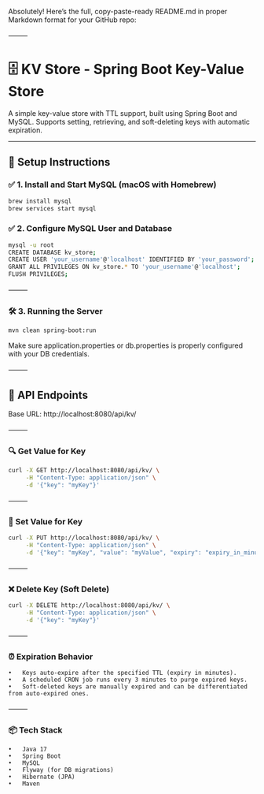 Absolutely! Here’s the full, copy-paste-ready README.md in proper Markdown format for your GitHub repo:

⸻


# 🗄️ KV Store - Spring Boot Key-Value Store

A simple key-value store with TTL support, built using Spring Boot and MySQL. Supports setting, retrieving, and soft-deleting keys with automatic expiration.

---

## 🚀 Setup Instructions

### ✅ 1. Install and Start MySQL (macOS with Homebrew)

```bash
brew install mysql
brew services start mysql
```

### ✅ 2. Configure MySQL User and Database

```bash
mysql -u root
CREATE DATABASE kv_store;
CREATE USER 'your_username'@'localhost' IDENTIFIED BY 'your_password';
GRANT ALL PRIVILEGES ON kv_store.* TO 'your_username'@'localhost';
FLUSH PRIVILEGES;
```

⸻

### 🛠️ 3. Running the Server

```bash
mvn clean spring-boot:run
```

Make sure application.properties or db.properties is properly configured with your DB credentials.

⸻

## 📡 API Endpoints

Base URL: http://localhost:8080/api/kv/

⸻

### 🔍 Get Value for Key

```bash
curl -X GET http://localhost:8080/api/kv/ \
     -H "Content-Type: application/json" \
     -d '{"key": "myKey"}'
```


⸻

### 📝 Set Value for Key

```bash
curl -X PUT http://localhost:8080/api/kv/ \
     -H "Content-Type: application/json" \
     -d '{"key": "myKey", "value": "myValue", "expiry": "expiry_in_minutes"}'
```

⸻

### ❌ Delete Key (Soft Delete)

```bash
curl -X DELETE http://localhost:8080/api/kv/ \
     -H "Content-Type: application/json" \
     -d '{"key": "myKey"}'
```


⸻

### ⏰ Expiration Behavior
	•	Keys auto-expire after the specified TTL (expiry in minutes).
	•	A scheduled CRON job runs every 3 minutes to purge expired keys.
	•	Soft-deleted keys are manually expired and can be differentiated from auto-expired ones.

⸻

### 📦 Tech Stack
	•	Java 17
	•	Spring Boot
	•	MySQL
	•	Flyway (for DB migrations)
	•	Hibernate (JPA)
	•	Maven
